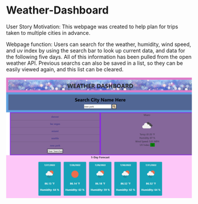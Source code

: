 # Weather-Dashboard

User Story Motivation: 
This webpage was created to help plan for trips taken to multiple cities in advance.

Webpage function:
Users can search for the weather, humidity, wind speed, and uv index by using the search bar to look up current data, and data for the following five days. All of this information has been pulled from the open weather API. Previous searchs can also be saved in a list, so they can be easily viewed again, and this list can be cleared.

![screenshot](/assets/weatherdashboard.png)